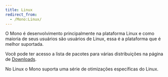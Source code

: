 ```yaml
---
title: Linux
redirect_from:
  - /Mono:Linux/
---
```


O Mono é desenvolvimento principalmente na plataforma Linux e como maioria de seus usuários são usuários de Linux, essa é a plataforma que é melhor suportada.

Você pode ter acesso a lista de pacotes para várias distribuições na página de [Downloads](/download/).

No Linux o Mono suporta uma série de otimizações específicas do Linux.

